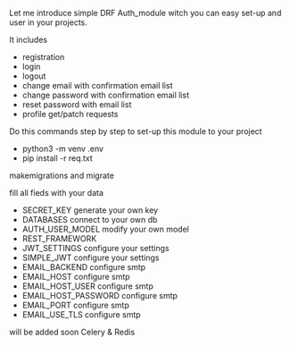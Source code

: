 Let me introduce simple DRF Auth_module witch you can easy set-up and user in your projects.

It includes 
   - registration
   - login
   - logout
   - change email with confirmation email list
   - change password with confirmation email list
   - reset password with email list
   - profile get/patch requests

Do this commands step by step to set-up this module to your project 

   - python3 -m venv .env
   - pip install -r req.txt 

makemigrations and migrate 

fill all fieds with your data
   - SECRET_KEY generate your own key
   - DATABASES connect to your own db
   - AUTH_USER_MODEL modify your own model    
   - REST_FRAMEWORK 
   - JWT_SETTINGS configure your settings 
   - SIMPLE_JWT configure your settings 
   - EMAIL_BACKEND configure smtp
   - EMAIL_HOST configure smtp
   - EMAIL_HOST_USER configure smtp
   - EMAIL_HOST_PASSWORD configure smtp
   - EMAIL_PORT configure smtp
   - EMAIL_USE_TLS configure smtp


will be added soon Celery & Redis 
